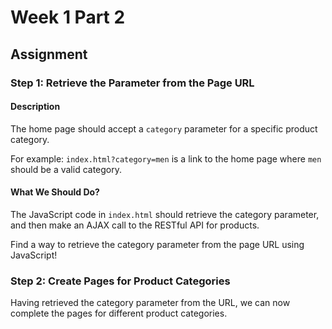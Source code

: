 # Week 1 Part 2

## Assignment

### Step 1: Retrieve the Parameter from the Page URL

#### Description

The home page should accept a `category` parameter for a specific product category.

For example: `index.html?category=men` is a link to the home page where `men` should be a valid category.

#### What We Should Do?

The JavaScript code in `index.html` should retrieve the category parameter, and then make an AJAX call to the RESTful API for products.

Find a way to retrieve the category parameter from the page URL using JavaScript!

### Step 2: Create Pages for Product Categories

Having retrieved the category parameter from the URL, we can now complete the pages for different product categories.
